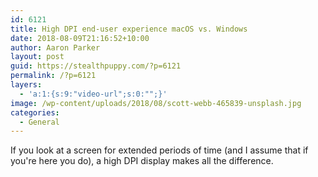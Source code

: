 ```yaml
---
id: 6121
title: High DPI end-user experience macOS vs. Windows
date: 2018-08-09T21:16:52+10:00
author: Aaron Parker
layout: post
guid: https://stealthpuppy.com/?p=6121
permalink: /?p=6121
layers:
  - 'a:1:{s:9:"video-url";s:0:"";}'
image: /wp-content/uploads/2018/08/scott-webb-465839-unsplash.jpg
categories:
  - General
---
```

If you look at a screen for extended periods of time (and I assume that if you're here you do), a high DPI display makes all the difference.